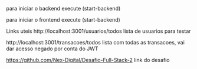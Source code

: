para iniciar o backend execute (start-backend)

para iniciar o frontend execute (start-backend)

Links uteis
http://localhost:3001/usuarios/todos
lista de usuarios para testar

http://localhost:3001/transacoes/todos
lista com todas as transacoes, vai dar acesso negado por conta do JWT

https://github.com/Nex-Digital/Desafio-Full-Stack-2
link do desafio
